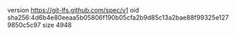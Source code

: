 version https://git-lfs.github.com/spec/v1
oid sha256:4d6b4e80eeaa5b05806f190b05cfa2b9d85c13a2bae88f99325e1279850c5c97
size 4948
